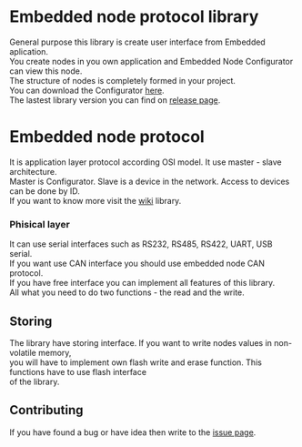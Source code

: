 # Embedded node protocol library
General purpose this library is create user interface from Embedded aplication.  
You create nodes in you own application and Embedded Node Configurator can view this node.  
The structure of nodes is completely formed in your project.  
You can download the Configurator [here](https://github.com/embnode/ENConfigurator/releases/).  
The lastest library version you can find on [release page](https://github.com/embnode/enp/releases).  

# Embedded node protocol  
It is application layer protocol according OSI model. It use master - slave architecture.  
Master is Configurator. Slave is a device in the network. Access to devices can be done by ID.  
If you want to know more visit the [wiki](https://github.com/embnode/enp/wiki) library.

### Phisical layer
It can use serial interfaces such as RS232, RS485, RS422, UART, USB serial.   
If you want use CAN interface you should use embedded node CAN protocol.  
If you have free interface you can implement all features of this library.  
All what you need to do two functions - the read and the write.  

## Storing
The library have storing interface. If you want to write nodes values in non-volatile memory,  
you will have to implement own flash write and erase function. This functions have to use flash interface  
of the library.

## Contributing
If you have found a bug or have idea then write to the [issue page](https://github.com/embnode/enp/issues).
